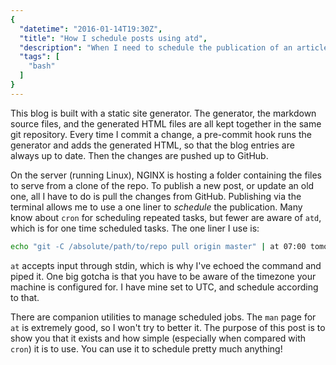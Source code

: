```yaml
---
{
  "datetime": "2016-01-14T19:30Z",
  "title": "How I schedule posts using atd",
  "description": "When I need to schedule the publication of an article I use atd, a little appreciated tool provided by unix-like systems.",
  "tags": [
    "bash"
  ]
}
---
```

This blog is built with a static site generator. The generator, the markdown source files, and the
generated HTML files are all kept together in the same git repository. Every time I commit a change,
a pre-commit hook runs the generator and adds the generated HTML, so that the blog entries are
always up to date. Then the changes are pushed up to GitHub.

On the server (running Linux), NGINX is hosting a folder containing the files to serve from a clone
of the repo. To publish a new post, or update an old one, all I have to do is pull the changes from
GitHub. Publishing via the terminal allows me to use a one liner to _schedule_ the publication.
Many know about `cron` for scheduling repeated tasks, but fewer are aware of `atd`, which is for one
time scheduled tasks. The one liner I use is:

```bash
echo "git -C /absolute/path/to/repo pull origin master" | at 07:00 tomorrow
```

`at` accepts input through stdin, which is why I've echoed the command and piped it. One big
gotcha is that you have to be aware of the timezone your machine is configured for. I have mine set
to UTC, and schedule according to that.

There are companion utilities to manage scheduled jobs. The `man` page for `at` is extremely good,
so I won't try to better it. The purpose of this post is to show you that it exists and how simple
(especially when compared with `cron`) it is to use. You can use it to schedule pretty much
anything!
